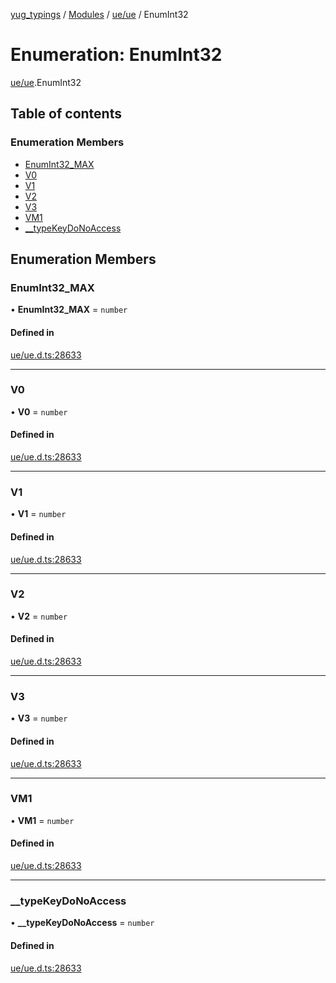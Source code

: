 [yug_typings](../README.md) / [Modules](../modules.md) / [ue/ue](../modules/ue_ue.md) / EnumInt32

# Enumeration: EnumInt32

[ue/ue](../modules/ue_ue.md).EnumInt32

## Table of contents

### Enumeration Members

- [EnumInt32\_MAX](ue_ue.EnumInt32.md#enumint32_max)
- [V0](ue_ue.EnumInt32.md#v0)
- [V1](ue_ue.EnumInt32.md#v1)
- [V2](ue_ue.EnumInt32.md#v2)
- [V3](ue_ue.EnumInt32.md#v3)
- [VM1](ue_ue.EnumInt32.md#vm1)
- [\_\_typeKeyDoNoAccess](ue_ue.EnumInt32.md#__typekeydonoaccess)

## Enumeration Members

### EnumInt32\_MAX

• **EnumInt32\_MAX** = `number`

#### Defined in

[ue/ue.d.ts:28633](https://github.com/YugMetaverse/yug_typings/blob/b7d9b19/ue/ue.d.ts#L28633)

___

### V0

• **V0** = `number`

#### Defined in

[ue/ue.d.ts:28633](https://github.com/YugMetaverse/yug_typings/blob/b7d9b19/ue/ue.d.ts#L28633)

___

### V1

• **V1** = `number`

#### Defined in

[ue/ue.d.ts:28633](https://github.com/YugMetaverse/yug_typings/blob/b7d9b19/ue/ue.d.ts#L28633)

___

### V2

• **V2** = `number`

#### Defined in

[ue/ue.d.ts:28633](https://github.com/YugMetaverse/yug_typings/blob/b7d9b19/ue/ue.d.ts#L28633)

___

### V3

• **V3** = `number`

#### Defined in

[ue/ue.d.ts:28633](https://github.com/YugMetaverse/yug_typings/blob/b7d9b19/ue/ue.d.ts#L28633)

___

### VM1

• **VM1** = `number`

#### Defined in

[ue/ue.d.ts:28633](https://github.com/YugMetaverse/yug_typings/blob/b7d9b19/ue/ue.d.ts#L28633)

___

### \_\_typeKeyDoNoAccess

• **\_\_typeKeyDoNoAccess** = `number`

#### Defined in

[ue/ue.d.ts:28633](https://github.com/YugMetaverse/yug_typings/blob/b7d9b19/ue/ue.d.ts#L28633)
